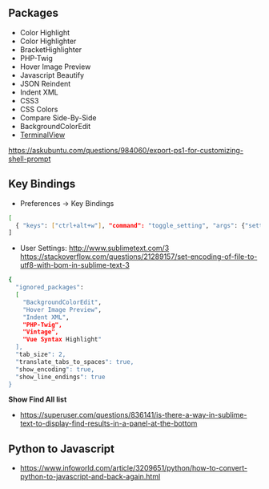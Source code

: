 ## Packages
* Color Highlight
* Color Highlighter
* BracketHighlighter
* PHP-Twig
* Hover Image Preview
* Javascript Beautify
* JSON Reindent
* Indent XML
* CSS3
* CSS Colors
* Compare Side-By-Side
* BackgroundColorEdit
* [TerminalView](https://packagecontrol.io/packages/TerminalView)

https://askubuntu.com/questions/984060/export-ps1-for-customizing-shell-prompt


## Key Bindings
* Preferences -> Key Bindings
```bash
[
  { "keys": ["ctrl+alt+w"], "command": "toggle_setting", "args": {"setting": "word_wrap"} }
]
```
* User Settings:
http://www.sublimetext.com/3
https://stackoverflow.com/questions/21289157/set-encoding-of-file-to-utf8-with-bom-in-sublime-text-3
```bash
{
  "ignored_packages":
  [
    "BackgroundColorEdit",
    "Hover Image Preview",
    "Indent XML",
    "PHP-Twig",
    "Vintage",
    "Vue Syntax Highlight"
  ],
  "tab_size": 2,
  "translate_tabs_to_spaces": true,
  "show_encoding": true,
  "show_line_endings": true
}

```

**Show Find All list**
- https://superuser.com/questions/836141/is-there-a-way-in-sublime-text-to-display-find-results-in-a-panel-at-the-bottom

## Python to Javascript
- https://www.infoworld.com/article/3209651/python/how-to-convert-python-to-javascript-and-back-again.html